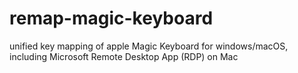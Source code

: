# remap-magic-keyboard
unified key mapping of apple Magic Keyboard for windows/macOS, including Microsoft Remote Desktop App (RDP) on Mac

